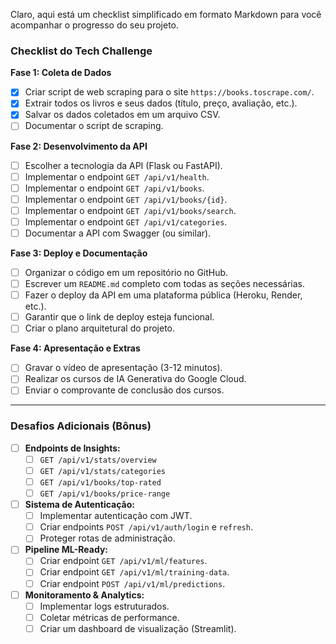 Claro, aqui está um checklist simplificado em formato Markdown para você acompanhar o progresso do seu projeto.

### Checklist do Tech Challenge

**Fase 1: Coleta de Dados**
- [x] Criar script de web scraping para o site `https://books.toscrape.com/`.
- [x] Extrair todos os livros e seus dados (título, preço, avaliação, etc.).
- [x] Salvar os dados coletados em um arquivo CSV.
- [ ] Documentar o script de scraping.

**Fase 2: Desenvolvimento da API**
- [ ] Escolher a tecnologia da API (Flask ou FastAPI).
- [ ] Implementar o endpoint `GET /api/v1/health`.
- [ ] Implementar o endpoint `GET /api/v1/books`.
- [ ] Implementar o endpoint `GET /api/v1/books/{id}`.
- [ ] Implementar o endpoint `GET /api/v1/books/search`.
- [ ] Implementar o endpoint `GET /api/v1/categories`.
- [ ] Documentar a API com Swagger (ou similar).

**Fase 3: Deploy e Documentação**
- [ ] Organizar o código em um repositório no GitHub.
- [ ] Escrever um `README.md` completo com todas as seções necessárias.
- [ ] Fazer o deploy da API em uma plataforma pública (Heroku, Render, etc.).
- [ ] Garantir que o link de deploy esteja funcional.
- [ ] Criar o plano arquitetural do projeto.

**Fase 4: Apresentação e Extras**
- [ ] Gravar o vídeo de apresentação (3-12 minutos).
- [ ] Realizar os cursos de IA Generativa do Google Cloud.
- [ ] Enviar o comprovante de conclusão dos cursos.

---

### Desafios Adicionais (Bônus)

- [ ] **Endpoints de Insights:**
    - [ ] `GET /api/v1/stats/overview`
    - [ ] `GET /api/v1/stats/categories`
    - [ ] `GET /api/v1/books/top-rated`
    - [ ] `GET /api/v1/books/price-range`
- [ ] **Sistema de Autenticação:**
    - [ ] Implementar autenticação com JWT.
    - [ ] Criar endpoints `POST /api/v1/auth/login` e `refresh`.
    - [ ] Proteger rotas de administração.
- [ ] **Pipeline ML-Ready:**
    - [ ] Criar endpoint `GET /api/v1/ml/features`.
    - [ ] Criar endpoint `GET /api/v1/ml/training-data`.
    - [ ] Criar endpoint `POST /api/v1/ml/predictions`.
- [ ] **Monitoramento & Analytics:**
    - [ ] Implementar logs estruturados.
    - [ ] Coletar métricas de performance.
    - [ ] Criar um dashboard de visualização (Streamlit).
